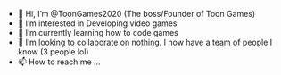 - 👋 Hi, I’m @ToonGames2020 (The boss/Founder of Toon Games)
- 👀 I’m interested in Developing video games
- 🌱 I’m currently learning how to code games
- 💞️ I’m looking to collaborate on nothing. I now have a team of people I know (3 people lol)
- 📫 How to reach me ...

<!---
ToonGames2020/ToonGames2020 is a ✨ special ✨ repository because its `README.md` (this file) appears on your GitHub profile.
You can click the Preview link to take a look at your changes.
--->
